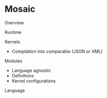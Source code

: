# Mosaic

Overview

Runtime

Kernels
 - Compilation into comparable (JSON or XML)

Modules
  - Language agnostic
  - Definitions
  - Kernel configurations

Language

